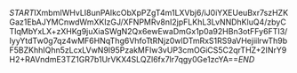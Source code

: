 $START$IXmbmIWHvLI8unPAIkcObXpPZgT4m1LXVbj6/iJ0iYXEUeuBxr7szHZKGaz1EbAJYMCnwdWmXKIzGJ/XFNPMRv8nI2jpFLKhL3LvNNDhKluQ4/zbyCTIqMbYxLX+zXHKg9juXiaSWgN2Qx6ewEwaDmGx1p0a92HBn3otFFy6FTI3/IyyYtdTw0g7qz4wMF6HNqThg6VhfoTtRNjz0wlDTmRxS1RS9aVHejiilrwTh9bF5BZKhhIQhn5zLcxLVwN9I95PzakMFIw3vUP3cmOGiCS5C2qrTHZ+2INrY9H2+RAVndmE3TZ1GR7b1UrVKX4SLQZl6fx7lr7qgy0Ge1zcYA==$END$